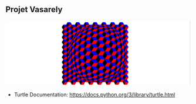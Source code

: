 ## Projet Vasarely
![](vasarely.png)
* Turtle Documentation: https://docs.python.org/3/library/turtle.html
